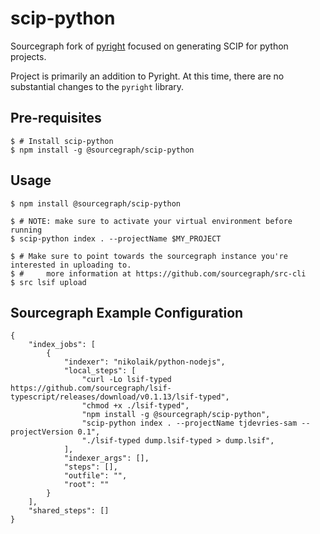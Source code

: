 # scip-python

Sourcegraph fork of [pyright](https://github.com/microsoft/pyright) focused on generating SCIP for python projects.

Project is primarily an addition to Pyright. At this time, there are no substantial changes to the `pyright` library.

## Pre-requisites

```
$ # Install scip-python
$ npm install -g @sourcegraph/scip-python
```

## Usage

```
$ npm install @sourcegraph/scip-python

$ # NOTE: make sure to activate your virtual environment before running
$ scip-python index . --projectName $MY_PROJECT

$ # Make sure to point towards the sourcegraph instance you're interested in uploading to.
$ #     more information at https://github.com/sourcegraph/src-cli
$ src lsif upload
```

## Sourcegraph Example Configuration

```
{
    "index_jobs": [
        {
            "indexer": "nikolaik/python-nodejs",
            "local_steps": [
                "curl -Lo lsif-typed https://github.com/sourcegraph/lsif-typescript/releases/download/v0.1.13/lsif-typed",
                "chmod +x ./lsif-typed",
                "npm install -g @sourcegraph/scip-python",
                "scip-python index . --projectName tjdevries-sam --projectVersion 0.1",
                "./lsif-typed dump.lsif-typed > dump.lsif",
            ],
            "indexer_args": [],
            "steps": [],
            "outfile": "",
            "root": ""
        }
    ],
    "shared_steps": []
}
```
